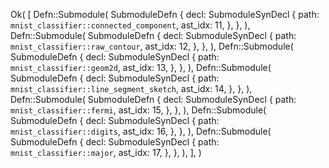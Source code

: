 Ok(
    [
        Defn::Submodule(
            SubmoduleDefn {
                decl: SubmoduleSynDecl {
                    path: `mnist_classifier::connected_component`,
                    ast_idx: 11,
                },
            },
        ),
        Defn::Submodule(
            SubmoduleDefn {
                decl: SubmoduleSynDecl {
                    path: `mnist_classifier::raw_contour`,
                    ast_idx: 12,
                },
            },
        ),
        Defn::Submodule(
            SubmoduleDefn {
                decl: SubmoduleSynDecl {
                    path: `mnist_classifier::geom2d`,
                    ast_idx: 13,
                },
            },
        ),
        Defn::Submodule(
            SubmoduleDefn {
                decl: SubmoduleSynDecl {
                    path: `mnist_classifier::line_segment_sketch`,
                    ast_idx: 14,
                },
            },
        ),
        Defn::Submodule(
            SubmoduleDefn {
                decl: SubmoduleSynDecl {
                    path: `mnist_classifier::fermi`,
                    ast_idx: 15,
                },
            },
        ),
        Defn::Submodule(
            SubmoduleDefn {
                decl: SubmoduleSynDecl {
                    path: `mnist_classifier::digits`,
                    ast_idx: 16,
                },
            },
        ),
        Defn::Submodule(
            SubmoduleDefn {
                decl: SubmoduleSynDecl {
                    path: `mnist_classifier::major`,
                    ast_idx: 17,
                },
            },
        ),
    ],
)